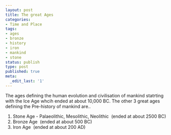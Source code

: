 ```yaml
---
layout: post
title: The great Ages
categories:
- Time and Place
tags:
- ages
- bronze
- history
- iron
- mankind
- stone
status: publish
type: post
published: true
meta:
  _edit_last: '1'
---
```

The ages defining the human evolution and civilisation of mankind statrting with the Ice Age whcih ended at about 10,000 BC. The other 3 great ages defining the Pre-history of mankind are..

1. Stone Age - Palaeolithic, Mesolithic, Neolithic  (ended at about 2500 BC)
2. Bronze Age  (ended at about 500 BC)
3. Iron Age  (ended at about 200 AD)
